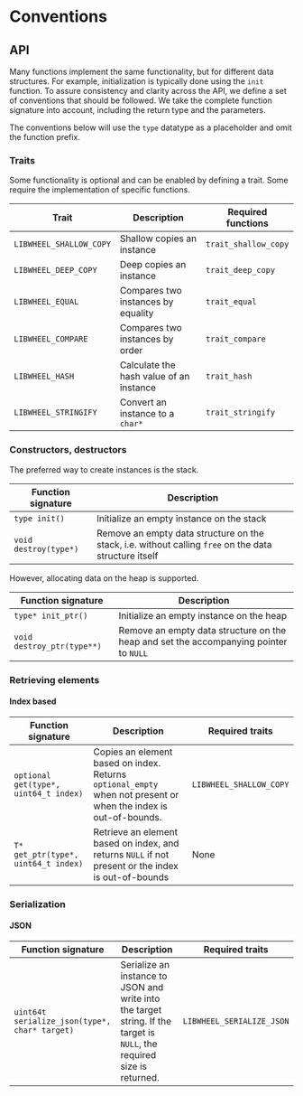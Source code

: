 # Conventions

## API

Many functions implement the same functionality, but for different data structures. For example, initialization is
typically done using the `init` function. To assure consistency and clarity across the API, we define a set of
conventions that should be followed. We take the complete function signature into account, including the return type and
the parameters.

The conventions below will use the `type` datatype as a placeholder and omit the function prefix.

### Traits

Some functionality is optional and can be enabled by defining a trait. Some require the implementation of specific
functions.

| Trait                   | Description                             | Required functions   |
|-------------------------|-----------------------------------------|----------------------|
| `LIBWHEEL_SHALLOW_COPY` | Shallow copies an instance              | `trait_shallow_copy` |
| `LIBWHEEL_DEEP_COPY`    | Deep copies an instance                 | `trait_deep_copy`          |
| `LIBWHEEL_EQUAL`        | Compares two instances by equality      | `trait_equal`              |
| `LIBWHEEL_COMPARE`      | Compares two instances by order         | `trait_compare`            |
| `LIBWHEEL_HASH`         | Calculate the hash value of an instance | `trait_hash`               |
| `LIBWHEEL_STRINGIFY`    | Convert an instance to a `char*`        | `trait_stringify`          |

### Constructors, destructors

The preferred way to create instances is the stack.

| Function signature    | Description                                                                                           |
|-----------------------|-------------------------------------------------------------------------------------------------------|
| `type init()`         | Initialize an empty instance on the stack                                                             |
| `void destroy(type*)` | Remove an empty data structure on the stack, i.e. without calling `free` on the data structure itself |

However, allocating data on the heap is supported.

| Function signature         | Description                                                                           |
|----------------------------|---------------------------------------------------------------------------------------|
| `type* init_ptr()`         | Initialize an empty instance on the heap                                              | 
| `void destroy_ptr(type**)` | Remove an empty data structure on the heap and set the accompanying pointer to `NULL` |

### Retrieving elements

#### Index based

| Function signature                    | Description                                                                                                     | Required traits         |
|---------------------------------------|-----------------------------------------------------------------------------------------------------------------|-------------------------|
| `optional get(type*, uint64_t index)` | Copies an element based on index. Returns `optional_empty` when not present or when the index is out-of-bounds. | `LIBWHEEL_SHALLOW_COPY` |
| `T* get_ptr(type*, uint64_t index)`   | Retrieve an element based on index, and returns `NULL` if not present or the index is out-of-bounds             | None                    |

### Serialization

#### JSON

| Function signature                            | Description                                                                                                             | Required traits           |
|-----------------------------------------------|-------------------------------------------------------------------------------------------------------------------------|---------------------------|
| `uint64t serialize_json(type*, char* target)` | Serialize an instance to JSON and write into the target string. If the target is `NULL`, the required size is returned. | `LIBWHEEL_SERIALIZE_JSON` |
